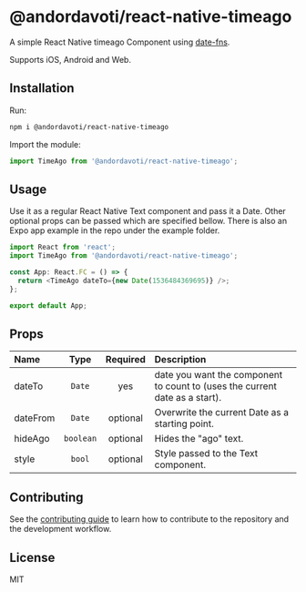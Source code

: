 # @andordavoti/react-native-timeago

A simple React Native timeago Component using [date-fns](https://date-fns.org/).

Supports iOS, Android and Web.

## Installation

Run:

```sh
npm i @andordavoti/react-native-timeago
```

Import the module:

```js
import TimeAgo from '@andordavoti/react-native-timeago';
```

## Usage

Use it as a regular React Native Text component and pass it a Date. Other optional props can be passed which are specified bellow. There is also an Expo app example in the repo under the example folder.

```js
import React from 'react';
import TimeAgo from '@andordavoti/react-native-timeago';

const App: React.FC = () => {
  return <TimeAgo dateTo={new Date(1536484369695)} />;
};

export default App;
```

## Props

| Name     |   Type    | Required | Description                                                                |
| :------- | :-------: | :------: | :------------------------------------------------------------------------- |
| dateTo   |  `Date`   |   yes    | date you want the component to count to (uses the current date as a start).|
| dateFrom |  `Date`   | optional | Overwrite the current Date as a starting point.                            |
| hideAgo  | `boolean` | optional | Hides the "ago" text.                                                      |
| style    |  `bool`   | optional | Style passed to the Text component.                                        |

## Contributing

See the [contributing guide](CONTRIBUTING.md) to learn how to contribute to the repository and the development workflow.

## License

MIT
